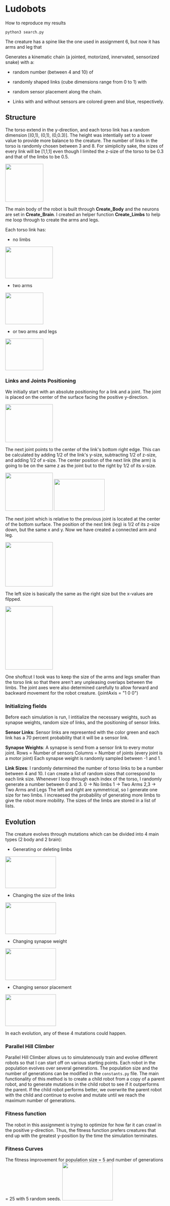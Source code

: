 # Ludobots
How to reproduce my results
```
python3 search.py
```

The creature has a spine like the one used in assignment 6, but now it has arms and leg that 

Generates a kinematic chain (a jointed, motorized, innervated, sensorized snake) with a:

 - random number (between 4 and 10) of

 - randomly shaped links (cube dimensions range from 0 to 1) with

 - random sensor placement along the chain.
 
 - Links with and without sensors are colored green and blue, respectively.
 
 ## Structure
 The torso extend in the y-direction, and each torso link has a random dimension [(0,1), (0,1), (0,0.3)]. The height was intentially set to a lower value to provide more balance to the creature. The number of links in the torso is randomly chosen between 3 and 8. For simiplicity sake, the sizes of every link will be [1,1,1] even though I limited the z-size of the torso to be 0.3 and that of the limbs to be 0.5.
 
<img src="https://user-images.githubusercontent.com/57846202/221871750-2e387886-0d08-4ac6-8da5-c2dcba6fb66e.jpg" width="120" height="120">


The main body of the robot is built through **Create_Body** and the neurons are set in **Create_Brain**.
I created an helper function **Create_Limbs** to help me loop through to create the arms and legs.

Each torso link has:
- no limbs
<img src="https://user-images.githubusercontent.com/57846202/222006572-d1383b73-2d17-4bed-a20a-2919b30460ee.jpg" width="150" height="100">

- two arms

<img src="https://user-images.githubusercontent.com/57846202/222006598-41cce254-ad5f-4738-9d81-d444180a572a.jpg" height="100" width="120">


- or two arms and legs

<img src="https://user-images.githubusercontent.com/57846202/222006614-9c600284-d660-4c38-a0f8-e3282f237cf5.jpg" height="100" width="120">

### Links and Joints Positioning

We initially start with an absolute positioning for a link and a joint. The joint is placed on the center of the surface facing the positive y-direction.

<img src="https://user-images.githubusercontent.com/57846202/221871752-9a090dc3-1ef1-4df4-b7b0-961435029ed9.jpg" width="150" height="120">

The next joint points to the center of the link's bottom right edge. This can be calculated by adding 1/2 of the link's y-size, subtracting 1/2 of z-size, and adding 1/2 of x-size. The center position of the next link (the arm) is going to be on the same z as the joint but to the right by 1/2 of its x-size.

<img src="https://user-images.githubusercontent.com/57846202/221871755-d47436d7-7b62-4e6f-bf5a-f7296d4a053a.jpg" width="150" height="120">
<img src="https://user-images.githubusercontent.com/57846202/221871758-0727fe8d-80be-41f7-88a7-c8df092b6223.jpg" width="160" height="100">

The next joint which is relative to the previous joint is located at the center of the bottom surface. The position of the next link (leg) is 1/2 of its z-size down, but the same x and y. Now we have created a connected arm and leg.

<img src="https://user-images.githubusercontent.com/57846202/222007345-e31886f0-cc9a-4584-8fad-bb762c19cd50.jpg" width="150" height="140">


The left size is basically the same as the right size but the x-values are filpped.

<img src="https://user-images.githubusercontent.com/57846202/222007372-c08244d4-6723-414d-b9a5-47d11385f055.jpg" width="150" height="200">

One shoftcut I took was to keep the size of the arms and legs smaller than the torso link so that there aren't any unpleasing overlaps between the limbs. The joint axes were also determined carefully to allow forward and backward movement for the robot creature. (jointAxis = "1 0 0")

### Initializing fields

Before each simulation is run, I intitialize the necessary weights, such as synapse weights, random size of links, and the positioning of sensor links.

**Sensor Links**: Sensor links are represented with the color green and each link has a 70 percent probability that it will be a sensor link.

**Synapse Weights**: A synapse is send from a sensor link to every motor joint.
Rows = Number of sensors
Columns = Number of joints (every joint is a motor joint)
Each synapse weight is randomly sampled between -1 and 1.

**Link Sizes**: I randomly determined the number of torso links to be a number between 4 and 10. I can create a list of random sizes that correspond to each link size. Whenever I loop through each index of the torso, I randomly generate a number between 0 and 3.
0 -> No limbs
1 -> Two Arms
2,3 -> Two Arms and Legs
The left and right are symmetrical, so I generate one size for two limbs. I increaesed the probability of generating more limbs to give the robot more mobility. The sizes of the limbs are stored in a list of lists.

## Evolution
The creature evolves through mutations which can be divided into 4 main types (2 body and 2 brain):
- Generating or deleting limbs

<img src="https://user-images.githubusercontent.com/57846202/222008184-7e966f82-7fcd-4549-94b5-dbdc06f36d9e.jpg" width="160" height="100">

- Changing the size of the links

<img src="https://user-images.githubusercontent.com/57846202/222009293-b4aa71e0-83f1-4b6d-bec4-6acf0a0c9f8b.jpg" width="160" height="100">

- Changing synapse weight

<img src="https://user-images.githubusercontent.com/57846202/222008211-3cdeb1a3-836c-468a-8366-2a226a23ba44.jpg" width="160" height="100">


- Changing sensor placement

<img src="https://user-images.githubusercontent.com/57846202/222009114-b903d26b-88e6-4865-a3ac-25a8d1db6f64.jpg" width="160" height="100">


In each evolution, any of these 4 mutations could happen. 

### Parallel Hill Climber
Parallel Hill Climber allows us to simulatenously train and evolve different robots so that I can start off on various starting points. Each robot in the population evolves over several generations. The population size and the number of generations can be modified in the `constants.py` file. The main functionality of this method is to create a child robot from a copy of a parent robot, and to generate mutations in the child robot to see if it outperforms the parent. If the child robot performs better, we overwrite the parent robot with the child and continue to evolve and mutate until we reach the maximum number of generations.

### Fitness function
The robot in this assignment is trying to optimize for how far it can crawl in the positive y-direction. Thus, the fitness function prefers creatures that end up with the greatest y-position by the time the simulation terminates.

### Fitness Curves
The fitness improvement for population size = 5 and number of generations = 25 with 5 random seeds.
<img src="https://user-images.githubusercontent.com/57846202/222009906-44811364-cbbf-44a0-8992-bbeb3d189397.png" width="160" height="120">

